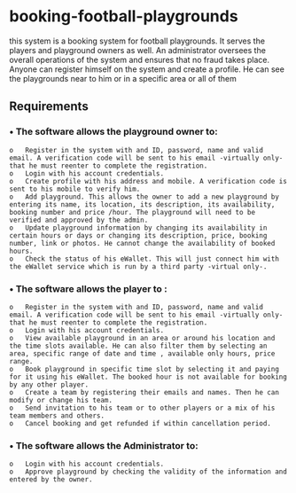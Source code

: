 # booking-football-playgrounds
this system is a booking system for football playgrounds. It serves the players and playground owners as well. An administrator oversees the overall operations of the system and ensures that no fraud takes place. Anyone can register himself on the system and create a profile. He can see the playgrounds near to him or in a specific area or all of them

## Requirements
  ### •	The software allows the playground owner to:
    o	Register in the system with and ID, password, name and valid email. A verification code will be sent to his email -virtually only- that he must reenter to complete the registration. 
    o	Login with his account credentials. 
    o	Create profile with his address and mobile. A verification code is sent to his mobile to verify him.
    o	Add playground. This allows the owner to add a new playground by entering its name, its location, its description, its availability, booking number and price /hour. The playground will need to be verified and approved by the admin.
    o	Update playground information by changing its availability in certain hours or days or changing its description, price, booking number, link or photos. He cannot change the availability of booked hours. 
    o	Check the status of his eWallet. This will just connect him with the eWallet service which is run by a third party -virtual only-.
    
  ### •	The software allows the player to :
    o	Register in the system with and ID, password, name and valid email. A verification code will be sent to his email -virtually only- that he must reenter to complete the registration. 
    o	Login with his account credentials. 
    o	View available playground in an area or around his location and the time slots available. He can also filter them by selecting an area, specific range of date and time , available only hours, price range.
    o	Book playground in specific time slot by selecting it and paying for it using his eWallet. The booked hour is not available for booking by any other player.
    o	Create a team by registering their emails and names. Then he can modify or change his team.
    o	Send invitation to his team or to other players or a mix of his team members and others.
    o	Cancel booking and get refunded if within cancellation period.
    
 ### •	The software allows the Administrator to:
    o	Login with his account credentials. 
    o	Approve playground by checking the validity of the information and entered by the owner.
